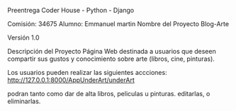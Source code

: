 Preentrega Coder House - Python - Django

Comisión: 34675
Alumno: Emmanuel martin
Nombre del Proyecto 
Blog-Arte

Versión
1.0

Descripción del Proyecto
Página Web destinada a usuarios que deseen compartir sus gustos y conocimiento sobre arte
(libros, cine, pinturas).


Los usuarios pueden realizar las siguientes accciones: 
http://127.0.0.1:8000/AppUnderArt/underArt

podran tanto como dar de alta libros, peliculas u pinturas. editarlas, o eliminarlas.

